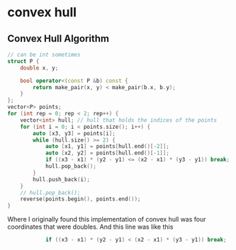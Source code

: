 # convex hull

## Convex Hull Algorithm


```cpp
// can be int sometimes
struct P {
    double x, y;

    bool operator<(const P &b) const {
        return make_pair(x, y) < make_pair(b.x, b.y);
    }
};
vector<P> points;
for (int rep = 0; rep < 2; rep++) {
    vector<int> hull; // hull that holds the indices of the points
    for (int i = 0; i < points.size(); i++) {
        auto [x3, y3] = points[i];
        while (hull.size() >= 2) {
            auto [x1, y1] = points[hull.end()[-2]];
            auto [x2, y2] = points[hull.end()[-1]];
            if ((x3 - x1) * (y2 - y1) <= (x2 - x1) * (y3 - y1)) break;
            hull.pop_back();
        }
        hull.push_back(i);
    }
    // hull.pop_back();
    reverse(points.begin(), points.end());
}
```

Where I originally found this implementation of convex hull was four coordinates that were doubles. And this line was like this

```cpp
            if ((x3 - x1) * (y2 - y1) < (x2 - x1) * (y3 - y1)) break;

```